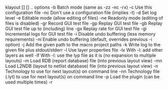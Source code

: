 klayout [<options>] [<file>] ..
options
  -b                  Batch mode (same as -zz -nc -rx)
  -c <config file>    Use this configuration file
  -nc                 Don't use a configuration file (implies -t)
  -d <log level>      Set log level
  -e                  Editable mode (allow editing of files)
  -ne                 Readonly mode (editing of files is disabled)
  -gr <file name>     Record GUI test file
  -gp <file name>     Replay GUI test file
  -gb <line number>   Replay GUI test file up to (including) line
  -gx <millisec>      Replay rate for GUI test file
  -gi                 Incremental logs for GUI test file
  -i                  Disable undo buffering (less memory requirements)
  -ni                 Enable undo buffering (default, overrides previous -i option)
  -j <path>           Add the given path to the macro project paths
  -k <log file>       Write log to the given file plus stdout/stderr
  -l <lyp file>       Use layer properties file
  -lx                 With -l: add other layers as well
  -lf                 With -l: use the lyp file as it is (no expansion to multiple layouts)
  -m <database file>  Load RDB (report database) file (into previous layout view)
  -mn <database file> Load L2NDB (layout to netlist database) file (into previous layout view)
  -n <technology>     Technology to use for next layout(s) on command line
  -nn <tech file>     Technology file (.lyt) to use for next layout(s) on command line
  -p <plugin>         Load the plugin (can be used multiple times)
  -r <script>         Execute main script on startup (after having loaded files etc.)
  -rr <script>        Like -r, but does not exit after executing the script
  -rm <script>        Execute script on startup before loading files (can be used multiple times)
  -rd <name>=<value>  Specify script variable
  -rx                 Ignore all implicit macros (*.rbm, rbainit, *.lym)
  -s                  Load files into same view
  -t                  Don't update the configuration file on exit
  -nt                 Update the configuration file on exit (default, overrides previous -t option)
  -u <file name>      Restore session from given file
  -v                  Print program version and exit
  -wd <name>=<value>  Define a variable within expressions
  -x                  Synchronous drawing mode
  -y <package>        Package installation: install package(s) and exit - can be used more than once
                      ('package' is a name, an URL and optionally a version in round brackets)
  -yd                 With -y: include dependencies
  -z                  Non-GUI mode (hidden views)
  -zz                 Non-GUI mode (database only, implies -nc)
